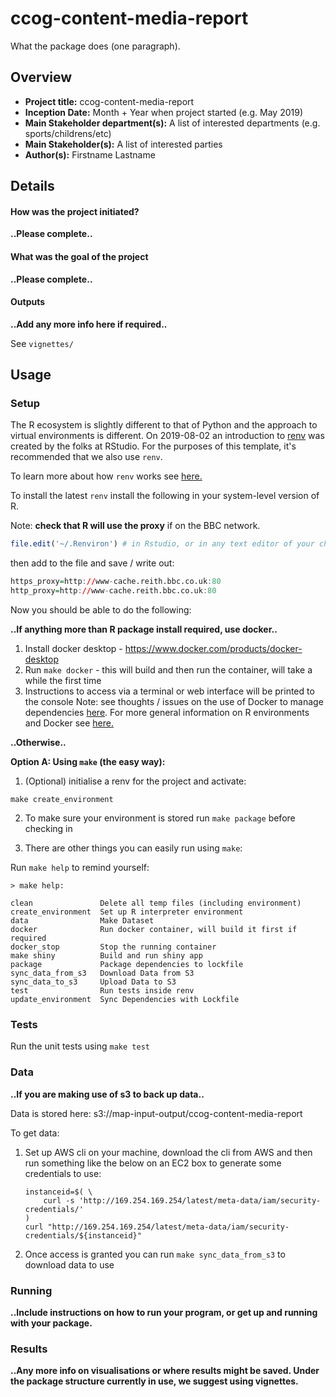 # ccog-content-media-report #

What the package does (one paragraph).

## Overview

- **Project title:** ccog-content-media-report
- **Inception Date:** Month + Year when project started (e.g. May 2019)
- **Main Stakeholder department(s):** A list of interested departments (e.g. sports/childrens/etc)
- **Main Stakeholder(s):** A list of interested parties
- **Author(s):** Firstname Lastname

## Details
  
#### How was the project initiated?

__..Please complete..__

#### What was the goal of the project

__..Please complete..__

#### Outputs

__..Add any more info here if required..__

See `vignettes/`

## Usage 

### Setup

The R ecosystem is slightly different to that of Python and the approach to virtual environments is different. On 2019-08-02 an introduction to [renv](https://rstudio.github.io/renv/articles/renv.html) was created by the folks at RStudio. For the purposes of this template, it's recommended that we also use `renv`.

To learn more about how `renv` works see [here.](https://rstudio.github.io/renv/articles/renv.html#workflow)

To install the latest `renv` install the following in your system-level version of R. 

Note: __check that R will use the proxy__ if on the BBC network. 

```R
file.edit('~/.Renviron') # in Rstudio, or in any text editor of your choice
```

then add to the file and save / write out:

```R
https_proxy=http://www-cache.reith.bbc.co.uk:80
http_proxy=http://www-cache.reith.bbc.co.uk:80
```

Now you should be able to do the following:

__..If anything more than R package install required, use docker..__ 

1. Install docker desktop - https://www.docker.com/products/docker-desktop
2. Run `make docker` - this will build and then run the container, will take a while the first time
3. Instructions to access via a terminal or web interface will be printed to the console 
Note: see thoughts / issues on the use of Docker to manage dependencies [here](https://rstudio.github.io/renv/articles/docker.html). For more general information on R environments and Docker see [here.](https://environments.rstudio.com/docker.html)

__..Otherwise..__

__Option A: Using `make` (the easy way):__

1. (Optional) initialise a renv for the project and activate: 

```
make create_environment
```

2. To make sure your environment is stored run `make package` before checking in


3. There are other things you can easily run using `make`:

Run `make help` to remind yourself:

```
> make help:

clean               Delete all temp files (including environment) 
create_environment  Set up R interpreter environment 
data                Make Dataset 
docker              Run docker container, will build it first if required 
docker_stop         Stop the running container 
make shiny          Build and run shiny app 
package             Package dependencies to lockfile 
sync_data_from_s3   Download Data from S3 
sync_data_to_s3     Upload Data to S3 
test                Run tests inside renv 
update_environment  Sync Dependencies with Lockfile 
```

### Tests

Run the unit tests using `make test`

### Data

__..If you are making use of s3 to back up data..__

Data is stored here:
s3://map-input-output/ccog-content-media-report

To get data:
1. Set up AWS cli on your machine, download the cli from AWS and then run something like the below on an EC2 box to generate some credentials to use:
    ```
    instanceid=$( \
        curl -s 'http://169.254.169.254/latest/meta-data/iam/security-credentials/'
    )
    curl "http://169.254.169.254/latest/meta-data/iam/security-credentials/${instanceid}"
    ```
2. Once access is granted you can run `make sync_data_from_s3` to download data to use

### Running

__..Include instructions on how to run your program, or get up and running with your package.__ 

### Results

__..Any more info on visualisations or where results might be saved. Under the package structure currently in use, we suggest using vignettes.__

